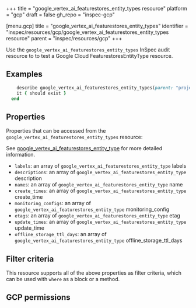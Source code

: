 +++
title = "google_vertex_ai_featurestores_entity_types resource"
platform = "gcp"
draft = false
gh_repo = "inspec-gcp"

[menu.gcp]
title = "google_vertex_ai_featurestores_entity_types"
identifier = "inspec/resources/gcp/google_vertex_ai_featurestores_entity_types resource"
parent = "inspec/resources/gcp"
+++

Use the `google_vertex_ai_featurestores_entity_types` InSpec audit resource to to test a Google Cloud FeaturestoresEntityType resource.

## Examples

```ruby
    describe google_vertex_ai_featurestores_entity_types(parent: "projects/#{gcp_project_id}/locations/#{featurestores_entity_type['region']}/featurestores/#{featurestores_entity_type['featurestore']}", region: ' value_region') do
    it { should exist }
  end
```

## Properties

Properties that can be accessed from the `google_vertex_ai_featurestores_entity_types` resource:

See [google_vertex_ai_featurestores_entity_type](google_vertex_ai_featurestores_entity_type) for more detailed information.

  * `labels`: an array of `google_vertex_ai_featurestores_entity_type` labels
  * `descriptions`: an array of `google_vertex_ai_featurestores_entity_type` description
  * `names`: an array of `google_vertex_ai_featurestores_entity_type` name
  * `create_times`: an array of `google_vertex_ai_featurestores_entity_type` create_time
  * `monitoring_configs`: an array of `google_vertex_ai_featurestores_entity_type` monitoring_config
  * `etags`: an array of `google_vertex_ai_featurestores_entity_type` etag
  * `update_times`: an array of `google_vertex_ai_featurestores_entity_type` update_time
  * `offline_storage_ttl_days`: an array of `google_vertex_ai_featurestores_entity_type` offline_storage_ttl_days

## Filter criteria

This resource supports all of the above properties as filter criteria, which can be used
with `where` as a block or a method.

## GCP permissions
